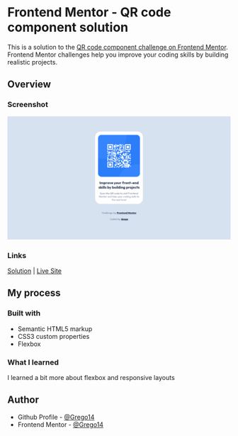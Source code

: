 # Frontend Mentor - QR code component solution

This is a solution to the [QR code component challenge on Frontend Mentor](https://www.frontendmentor.io/challenges/qr-code-component-iux_sIO_H). Frontend Mentor challenges help you improve your coding skills by building realistic projects.

## Overview

### Screenshot

![](images/screenshot.png)

### Links

[Solution](https://github.com/Grego14/) | [Live Site](https://grego14.github.io/qr-code-component/)

## My process

### Built with

- Semantic HTML5 markup
- CSS3 custom properties
- Flexbox

### What I learned

I learned a bit more about flexbox and responsive layouts

## Author

- Github Profile - [@Grego14](https://github.com/Grego14)
- Frontend Mentor - [@Grego14](https://www.frontendmentor.io/profile/Grego14)
